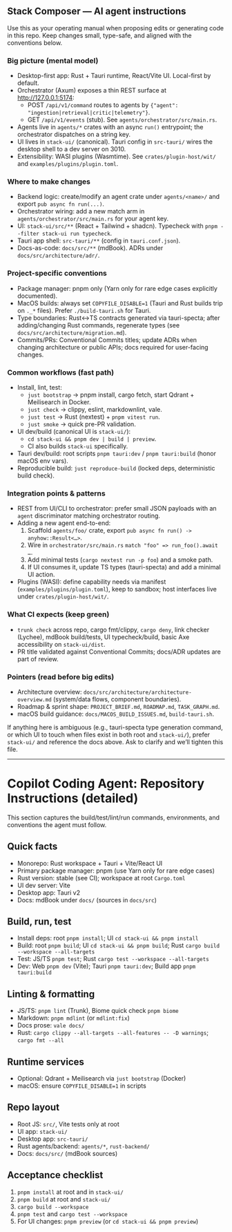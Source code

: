 ## Stack Composer — AI agent instructions

Use this as your operating manual when proposing edits or generating code in this repo. Keep changes small, type-safe, and aligned with the conventions below.

### Big picture (mental model)
- Desktop-first app: Rust + Tauri runtime, React/Vite UI. Local-first by default.
- Orchestrator (Axum) exposes a thin REST surface at http://127.0.0.1:5174:
  - POST `/api/v1/command` routes to agents by `{"agent": "ingestion|retrieval|critic|telemetry"}`.
  - GET `/api/v1/events` (stub). See `agents/orchestrator/src/main.rs`.
- Agents live in `agents/*` crates with an async `run()` entrypoint; the orchestrator dispatches on a string key.
- UI lives in `stack-ui/` (canonical). Tauri config in `src-tauri/` wires the desktop shell to a dev server on 3010.
- Extensibility: WASI plugins (Wasmtime). See `crates/plugin-host/wit/` and `examples/plugins/plugin.toml`.

### Where to make changes
- Backend logic: create/modify an agent crate under `agents/<name>/` and export `pub async fn run(...)`.
- Orchestrator wiring: add a new match arm in `agents/orchestrator/src/main.rs` for your agent key.
- UI: `stack-ui/src/**` (React + Tailwind + shadcn). Typecheck with `pnpm --filter stack-ui run typecheck`.
- Tauri app shell: `src-tauri/**` (config in `tauri.conf.json`).
- Docs-as-code: `docs/src/**` (mdBook). ADRs under `docs/src/architecture/adr/`.

### Project-specific conventions
- Package manager: pnpm only (Yarn only for rare edge cases explicitly documented).
- MacOS builds: always set `COPYFILE_DISABLE=1` (Tauri and Rust builds trip on `._*` files). Prefer `./build-tauri.sh` for Tauri.
- Type boundaries: Rust↔TS contracts generated via tauri-specta; after adding/changing Rust commands, regenerate types (see `docs/src/architecture/migration.md`).
- Commits/PRs: Conventional Commits titles; update ADRs when changing architecture or public APIs; docs required for user-facing changes.

### Common workflows (fast path)
- Install, lint, test:
  - `just bootstrap` → pnpm install, cargo fetch, start Qdrant + Meilisearch in Docker.
  - `just check` → clippy, eslint, markdownlint, vale.
  - `just test` → Rust (nextest) + `pnpm vitest run`.
  - `just smoke` → quick pre-PR validation.
- UI dev/build (canonical UI is `stack-ui/`):
  - `cd stack-ui && pnpm dev | build | preview`.
  - CI also builds `stack-ui` specifically.
- Tauri dev/build: root scripts `pnpm tauri:dev` / `pnpm tauri:build` (honor macOS env vars).
- Reproducible build: `just reproduce-build` (locked deps, deterministic build check).

### Integration points & patterns
- REST from UI/CLI to orchestrator: prefer small JSON payloads with an `agent` discriminator matching orchestrator routing.
- Adding a new agent end-to-end:
  1) Scaffold `agents/foo/` crate, export `pub async fn run() -> anyhow::Result<…>`.
  2) Wire in `orchestrator/src/main.rs` `match "foo" => run_foo().await …`.
  3) Add minimal tests (`cargo nextest run -p foo`) and a smoke path.
  4) If UI consumes it, update TS types (tauri-specta) and add a minimal UI action.
- Plugins (WASI): define capability needs via manifest (`examples/plugins/plugin.toml`), keep to sandbox; host interfaces live under `crates/plugin-host/wit/`.

### What CI expects (keep green)
- `trunk check` across repo, cargo fmt/clippy, `cargo deny`, link checker (Lychee), mdBook build/tests, UI typecheck/build, basic Axe accessibility on `stack-ui/dist`.
- PR title validated against Conventional Commits; docs/ADR updates are part of review.

### Pointers (read before big edits)
- Architecture overview: `docs/src/architecture/architecture-overview.md` (system/data flows, component boundaries).
- Roadmap & sprint shape: `PROJECT_BRIEF.md`, `ROADMAP.md`, `TASK_GRAPH.md`.
- macOS build guidance: `docs/MACOS_BUILD_ISSUES.md`, `build-tauri.sh`.

If anything here is ambiguous (e.g., tauri-specta type generation command, or which UI to touch when files exist in both root and `stack-ui/`), prefer `stack-ui/` and reference the docs above. Ask to clarify and we’ll tighten this file.
 
---

# Copilot Coding Agent: Repository Instructions (detailed)

This section captures the build/test/lint/run commands, environments, and conventions the agent must follow.

## Quick facts

- Monorepo: Rust workspace + Tauri + Vite/React UI
- Primary package manager: pnpm (use Yarn only for rare edge cases)
- Rust version: stable (see CI); workspace at root `Cargo.toml`
- UI dev server: Vite
- Desktop app: Tauri v2
- Docs: mdBook under `docs/` (sources in `docs/src`)

## Build, run, test

- Install deps: root `pnpm install`; UI `cd stack-ui && pnpm install`
- Build: root `pnpm build`; UI `cd stack-ui && pnpm build`; Rust `cargo build --workspace --all-targets`
- Test: JS/TS `pnpm test`; Rust `cargo test --workspace --all-targets`
- Dev: Web `pnpm dev` (Vite); Tauri `pnpm tauri:dev`; Build app `pnpm tauri:build`

## Linting & formatting

- JS/TS: `pnpm lint` (Trunk), Biome quick check `pnpm biome`
- Markdown: `pnpm mdlint` (or `mdlint:fix`)
- Docs prose: `vale docs/`
- Rust: `cargo clippy --all-targets --all-features -- -D warnings`; `cargo fmt --all`

## Runtime services

- Optional: Qdrant + Meilisearch via `just bootstrap` (Docker)
- macOS: ensure `COPYFILE_DISABLE=1` in scripts

## Repo layout

- Root JS: `src/`, Vite tests only at root
- UI app: `stack-ui/`
- Desktop app: `src-tauri/`
- Rust agents/backend: `agents/*`, `rust-backend/`
- Docs: `docs/src/` (mdBook sources)

## Acceptance checklist

1. `pnpm install` at root and in `stack-ui/`
2. `pnpm build` at root and `stack-ui/`
3. `cargo build --workspace`
4. `pnpm test` and `cargo test --workspace`
5. For UI changes: `pnpm preview` (or `cd stack-ui && pnpm preview`)
